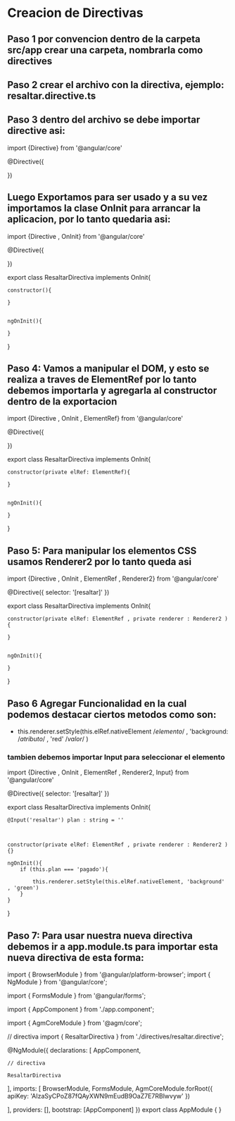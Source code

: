 # Creacion de Directivas 

## Paso 1 por convencion dentro de la carpeta src/app crear una carpeta, nombrarla como directives

## Paso 2 crear el archivo con la directiva, ejemplo: resaltar.directive.ts

## Paso 3 dentro del archivo se debe importar directive asi:

import {Directive} from '@angular/core'

@Directive({
	
})

## Luego Exportamos para ser usado y a su vez importamos la clase OnInit para arrancar la aplicacion, por lo tanto quedaria asi: 


import {Directive , OnInit} from '@angular/core'

@Directive({
	
})

export class ResaltarDirectiva implements OnInit{
	
	constructor(){

	}


	ngOnInit(){

	}
}

## Paso 4: Vamos a manipular el DOM, y esto se realiza a traves de ElementRef por lo tanto debemos importarla y agregarla al constructor dentro de la exportacion


import {Directive , OnInit , ElementRef} from '@angular/core'

@Directive({
	
})

export class ResaltarDirectiva implements OnInit{
	
	constructor(private elRef: ElementRef){

	}


	ngOnInit(){

	}
}

## Paso 5: Para manipular los elementos CSS usamos Renderer2 por lo tanto queda asi 


import {Directive , OnInit , ElementRef , Renderer2} from '@angular/core'

@Directive({
	selector: '[resaltar]'
})

export class ResaltarDirectiva implements OnInit{
	
	constructor(private elRef: ElementRef , private renderer : Renderer2 ){

	}


	ngOnInit(){

	}
}


## Paso 6 Agregar Funcionalidad en la cual podemos destacar ciertos metodos como son:

*	this.renderer.setStyle(this.elRef.nativeElement /*elemento*/ , 'background: /*atributo*/ , 'red' /*valor*/  )



### tambien debemos importar Input para seleccionar el elemento 


import {Directive , OnInit , ElementRef , Renderer2, Input} from '@angular/core'

@Directive({
	selector: '[resaltar]'
})

export class ResaltarDirectiva implements OnInit{
	
	@Input('resaltar') plan : string = ''



	constructor(private elRef: ElementRef , private renderer : Renderer2 ){}

	ngOnInit(){
		if (this.plan === 'pagado'){

			this.renderer.setStyle(this.elRef.nativeElement, 'background' , 'green')
		}
	}
}


## Paso 7: Para usar nuestra nueva directiva debemos ir a app.module.ts para importar esta nueva directiva de esta forma: 

import { BrowserModule } from '@angular/platform-browser';
import { NgModule } from '@angular/core';

import { FormsModule } from '@angular/forms';

import { AppComponent } from './app.component';

import { AgmCoreModule } from '@agm/core';

// directiva 
import { ResaltarDirectiva } from './directives/resaltar.directive';

@NgModule({
  declarations: [
    AppComponent,

	// directiva 

    ResaltarDirectiva
  ],
  imports: [
    BrowserModule,
    FormsModule,
     AgmCoreModule.forRoot({
      apiKey: 'AIzaSyCPoZ87fQAyXWN9mEudB9OaZ7E7RBlwvyw'
    })
   
  ],
  providers: [],
  bootstrap: [AppComponent]
})
export class AppModule { }